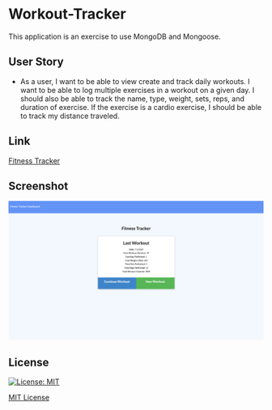 # Workout-Tracker
This application is an exercise to use MongoDB and Mongoose.

## User Story

* As a user, I want to be able to view create and track daily workouts. I want to be able to log multiple exercises in a workout on a given day. I should also be able to track the name, type, weight, sets, reps, and duration of exercise. If the exercise is a cardio exercise, I should be able to track my distance traveled.

## Link
[Fitness Tracker](https://polar-inlet-55620.herokuapp.com)

## Screenshot
![Screenshot](public/image/screenshot.png)

## License
[![License: MIT](https://img.shields.io/badge/License-MIT-yellow.svg)](https://opensource.org/licenses/MIT)

[MIT License](LICENSE)